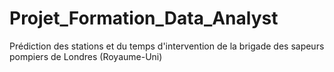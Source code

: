 # Projet_Formation_Data_Analyst
Prédiction des stations et du temps d'intervention de la brigade des sapeurs pompiers de Londres (Royaume-Uni)
